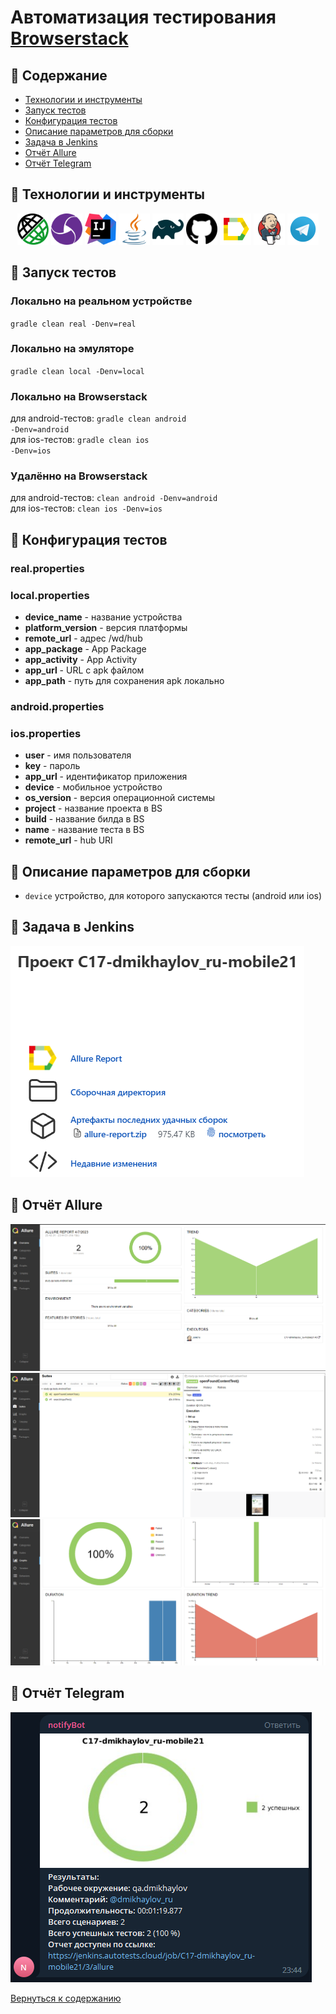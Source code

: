 # Автоматизация тестирования <a href="https://www.browserstack.com/" target="_blank">Browserstack</a>

## :scroll: Содержание
- [Технологии и инструменты](#pushpin-технологии-и-инструменты)
- [Запуск тестов](#pushpin-запуск-тестов)
- [Конфигурация тестов](#pushpin-конфигурация-тестов)
- [Описание параметров для сборки](#pushpin-описание-параметров-для-сборки)
- [Задача в Jenkins](#pushpin-задача-в-jenkins)
- [Отчёт Allure](#pushpin-отчёт-allure)
- [Отчёт Telegram](#pushpin-отчёт-telegram)

## :pushpin: Технологии и инструменты
<p align="center">
<a href="https://rest-assured.io/"><img src="readme/images/restassured.png" width="50" height="50" title="IntelliJ Idea" alt="IDEA"/></a>
<a href="https://appium.io/"><img src="readme/images/appium.svg" width="50" height="50" title="Appium" alt="IDEA"/></a>
<a href="https://www.jetbrains.com/idea/"><img src="readme/images/IntelliJ_IDEA_Icon.svg" width="50" height="50" title="IntelliJ Idea" alt="IDEA"/></a>
<a href="https://www.java.com/"><img src="readme/images/java.svg" width="50" height="50"  alt="Java"/></a>
<a href="https://gradle.org/"><img src="readme/images/Gradle.svg" width="50" height="50"  alt="Gradle"/></a>
<a href="https://github.com/"><img src="readme/images/Github.svg" width="50" height="50"  alt="Github"/></a>
<a href="https://github.com/allure-framework/allure2"><img src="readme/images/Allure.svg" width="50" height="50"  alt="Allure"/></a>
<a href="https://www.jenkins.io/"><img src="readme/images/Jenkins.svg" width="50" height="50"  alt="Jenkins"/></a>
<img src="readme/images/Telegram.svg" width="50" height="50"  alt="Telegram"/>
</p>

## :pushpin: Запуск тестов
### Локально на реальном устройстве
<code>gradle clean real -Denv=real</code>

### Локально на эмуляторе
<code>gradle clean local -Denv=local</code>

### Локально на Browserstack
для android-тестов: <code>gradle clean android -Denv=android</code><br>
для ios-тестов: <code>gradle clean ios -Denv=ios</code>

### Удалённо на Browserstack
для android-тестов: <code>clean android -Denv=android</code><br>
для ios-тестов: <code>clean ios -Denv=ios</code>

## :pushpin: Конфигурация тестов
### real.properties
### local.properties
- **device_name** - название устройства
- **platform_version** - версия платформы
- **remote_url** - адрес /wd/hub
- **app_package** - App Package
- **app_activity** - App Activity
- **app_url** - URL с apk файлом
- **app_path** - путь для сохранения apk локально

### android.properties
### ios.properties
- **user** - имя пользователя
- **key** - пароль
- **app_url** - идентификатор приложения
- **device** - мобильное устройство
- **os_version** - версия операционной системы
- **project** - название проекта в BS
- **build** - название билда в BS
- **name** - название теста в BS
- **remote_url** - hub URI

## :pushpin: Описание параметров для сборки
- <code>device</code> устройство, для которого запускаются тесты (android или ios)

## :pushpin: Задача в Jenkins
<a href="https://jenkins.autotests.cloud/job/C17-dmikhaylov_ru-mobile21/"><img src="readme/screenshots/jenkins.png" alt="Задача в jenkins"></a>

## :pushpin: Отчёт Allure
<img src="readme/screenshots/allure_overview.png" alt="Allure_overview"/>
<img src="readme/screenshots/allure_suites.png" alt="Allure_suites"/>
<img src="readme/screenshots/allure_graphs.png" alt="Allure_graphs"/>

## :pushpin: Отчёт Telegram
<img src="readme/screenshots/telegram.png" alt="telegram"/>

[Вернуться к содержанию](#scroll-содержание)